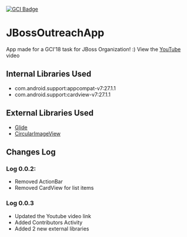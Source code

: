 [![GCI Badge](https://img.shields.io/badge/Google%20Code--in-JBoss%20Community-red?labelColor=2096F3)](https://gitter.im/JBossOutreach/gci)

# JBossOutreachApp
App made for a GCI'18 task for JBoss Organization! :)
View the 
[YouTube](https://www.youtube.com/watch?v=sR3DItTuTZ0) video
## Internal Libraries Used
- com.android.support:appcompat-v7:27.1.1
- com.android.support:cardview-v7:27.1.1
## External Libraries Used
- [Glide](https://github.com/bumptech/glide)
- [CircularImageView](https://github.com/hdodenhof/CircleImageView)

## Changes Log
### Log 0.0.2:
- Removed ActionBar
- Removed CardView for list items

### Log 0.0.3
- Updated the Youtube video link
- Added Contributors Activity
- Added 2 new external libraries
